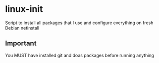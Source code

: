 # linux-init
Script to install all packages that I use and configure everything on fresh Debian netinstall

## Important
You MUST have installed git and doas packages before running anything

